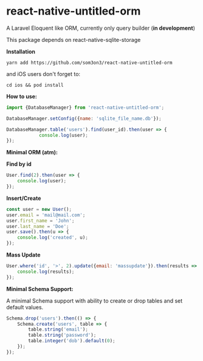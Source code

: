 # react-native-untitled-orm
A Laravel Eloquent like ORM, 
currently only query builder (**in development**)

This package depends on react-native-sqlite-storage

**Installation**
```
yarn add https://github.com/som3on3/react-native-untitled-orm
```
and iOS users don't forget to:
```
cd ios && pod install
```

**How to use:**

```javascript
import {DatabaseManager} from 'react-native-untitled-orm';

DatabaseManager.setConfig({name: 'sqlite_file_name.db'});

DatabaseManager.table('users').find(user_id).then(user => {
			console.log(user);
});
```

**Minimal ORM (atm):**

**Find by id**
```javascript
User.find(2).then(user => {
    console.log(user);
});
```

**Insert/Create**
```javascript
const user = new User();
user.email = 'mail@mail.com';
user.first_name = 'John';
user.last_name = 'Doe';
user.save().then(u => {
    console.log('created', u);
});
```

**Mass Update**
```javascript
User.where('id', '>', 2).update({email: 'massupdate'}).then(results => {
    console.log(results);
});
```

**Minimal Schema Support:**

A minimal Schema support with ability to create or drop tables and set default values.
```javascript
Schema.drop('users').then(() => {
	Schema.create('users', table => {
		table.string('email');
		table.string('password');
		table.integer('dob').default(0);
	});
});
```
